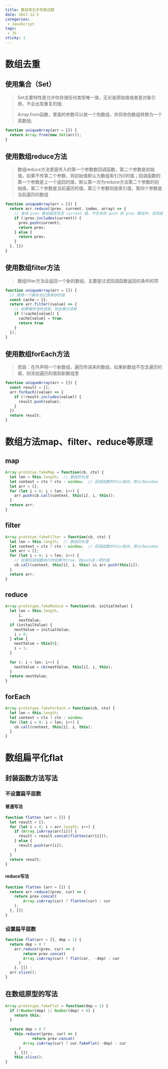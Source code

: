 ```yaml
---
title: 数组常见手写面试题
date: 2021-12-5
categories:
 - JavaScript
tags:
 - JS
sticky: 1
---
```




# 数组去重

## 使用集合（Set）

> Set主要特性是允许你存储任何类型唯一值，无论是原始值或者是对象引用，不会出现重复的值;
>
> Array.from函数，里面的参数可以放一个伪数组，并将改伪数组转换为一个真数组;

```js
function uniqueArray(arr = []) {
  return Array.from(new Set(arr));
}
```



## 使用数组reduce方法

> 数组reduce方法里面传入的第一个参数数回调函数，第二个参数是初始值，如果不传第二个参数，则初始值默认为数组索引为0的值；回调函数的第一个参数是上一个返回的值，默认第一次为reduce方法第二个参数的初始值，第二个参数是当前遍历的值，第三个参数则是索引值，第四个参数是当前遍历的数组

```js
function uniqueArray(arr = []) {
  return arr.reduce((prev, current, index, array) => {
    // 查找 prev 数组是否包含 current 值，不包含则 push 到 prev 数组中，否则直接返回 prev
    if (!prev.includes(current)) {
      prev.push(current);
      return prev;
    } else {
      return prev;
    }
  }, [])
}
```



## 使用数组filter方法

> 数组filter方法会返回一个新的数组，主要是过滤回调函数返回的条件的项

```js
function uniqueArray(arr = []) {
  // 使用一个缓存池记录保存的值
  const cache = {};
  return arr.filter((value) => {
    // 如果缓存池有该值，则会被过滤掉
    if (!cache[value]) {
      cache[value] = true;
      return true
    }
  });
}
```



## 使用数组forEach方法

> 思路：在外声明一个新数组，遍历传进来的数组，如果新数组不包含遍历的值，则添加遍历的值到新数组里

```js
function uniqueArray(arr = []) {
  const result = [];
  arr.forEach((value) => {
    if (!result.includes(value)) {
      result.push(value);
    }
  })
  return result;
}
```



# 数组方法map、filter、reduce等原理

## map

```js
Array.prototye.fakeMap = function(cb, ctx) {
  let len = this.length;  // 数组的长度
  let context = ctx ? ctx : window;  // 回调函数的this指向，默认为window
  let arr = [];
  for (let i = 0; i < len; i++) {
    arr.push(cb.call(context, this[i], i, this));
  }
  return arr;
}
```



## filter

```js
Array.prototye.fakeFilter = function(cb, ctx) {
  let len = this.length;  // 数组的长度
  let context = ctx ? ctx : window;  // 回调函数的this指向，默认为window
  let arr = [];
  for (let i = 0; i < len; i++) {
    // 如果回调函数执行的结果为true，则push这一项的值
    cb.call(context, this[i], i, this) && arr.push(this[i]);
  }
  return arr;
}
```



## reduce

```js
Array.prototype.fakeReduce = function(cb, initialValue) {
  let len = this.length,
      i,
      nextValue;
  if (initailValue) {
    nextValue = initialValue;
    i = 0;
  } else {
    nextValue = this[0];
    i = 1;
  }
  
  for (; i < len; i++) {
    nextValue = cb(nextValue, this[i], i, this);
  }
  return nextValue;
}
```



## forEach

```js
Array.prototype.fakeForEach = function(cb, ctx) {
  let len = this.length;
  let context = ctx ? ctx : window;
  for (let i = 0; i < len; i++) {
    cb.call(context, this[i], i, this);
  }
} 
```



# 数组扁平化flat

## 封装函数方法写法

### 不设置扁平层数

#### 普通写法

```js
function flatten (arr = []) {
  let result = [];
  for (let i = 0; i < arr.length; i++) {
    if (Array.isArray(arr[i])) {
      result = result.concat(flatten(arr[i]));
    } else {
      result.push(arr[i]);
    }
  }
  return result;
}
```



#### reduce写法

```js
function flatten (arr = []) {
  return arr.reduce((prev, cur) => {
    return prev.concat(
    	Array.isArray(cur) ? flatten(cur) : cur
    );
  }, [])
}
```



### 设置扁平层数

```js
function flat(arr = [], dep = 1) {
  return dep > 0 ?
    arr.reduce((prev, cur) => {
    	return prev.concat(
      	Array.isArray(cur) ? flat(cur, --dep) : cur
      )
  	}, []) :
  arr.slice();
}
```



## 在数组原型的写法

```js
Array.prototype.fakeFlat = function(dep = 1) {
  if (!Number(dep) || Number(dep) < 0) {
    return this;
  }
  
  return dep > 0 ?
    this.reduce((prev, cur) => {
			return prev.concat(
      	Array.isArray(cur) ? cur.fakeFlat(--dep) : cur
      )
  	}, []) :
  	this.slice();
}
```

